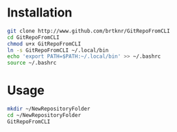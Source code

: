 # Installation

```bash
git clone http://www.github.com/brtknr/GitRepoFromCLI
cd GitRepoFromCLI
chmod u+x GitRepoFromCLI
ln -s GitRepoFromCLI ~/.local/bin
echo 'export PATH=$PATH:~/.local/bin' >> ~/.bashrc
source ~/.bashrc
```

# Usage

```bash
mkdir ~/NewRepositoryFolder
cd ~/NewRepositoryFolder
GitRepoFromCLI
```

